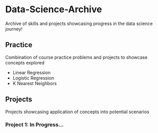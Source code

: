 # Data-Science-Archive
Archive of skills and projects showcasing progress in the data science journey!

## Practice
Combination of course practice problems and projects to showcase concepts explored
* Linear Regression
* Logistic Regression
* K Nearest Neighbors

## Projects
Projects showcasing application of concepts into potential scenarios

### Project 1: In Progress...

